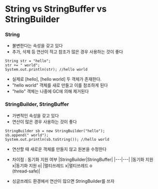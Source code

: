 ﻿# String vs StringBuffer vs StringBuilder


### String
- 불변한다는 속성을 갖고 있다
- 추가, 삭제 등 연산이 적고 참조가 많은 경우 사용하는 것이 좋다
```
String str = "hello";
str += " world";
System.out.println(str); //hello world
```
- 실제로 [hello], [hello world] 두 객체가 존재한다.
- "hello world" 객체를 새로 만들고 이를 참조하게 된다
- "hello" 객체는 나중에 GC에 의해 제거된다

### StringBuilder, StringBuffer
- 가변적인 속성을 갖고 있다
- 연산이 많은 경우 사용하는 것이 좋다
```
StringBuilder sb = new StringBuilder("hello");
sb.append(" world");
System.out.println(sb.toString()); //hello world
```
- 연산할 때 새로운 객체를 만들지 않고 원본을 수정한다

- 차이점 : 동기화 지원 여부
|StringBuilder|StringBuffer|
|---|---|
|동기화 지원 x|동기화 지원 o|
|멀티쓰레드 x|멀티쓰레드 o<br>(thread-safe)|

- 싱글쓰레드 환경에서 연산이 많으면 StringBuilder를 쓰자
